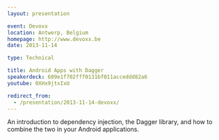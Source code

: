 ```yaml
---
layout: presentation

event: Devoxx
location: Antwerp, Belgium
homepage: http://www.devoxx.be
date: 2013-11-14

type: Technical

title: Android Apps with Dagger
speakerdeck: 609e1f702fff0131bf011acceddd82a6
youtube: 0XHx9jtxIxU

redirect_from:
  - /presentation/2013-11-14-devoxx/
---
```


An introduction to dependency injection, the Dagger library, and how to combine the two in your Android applications.
